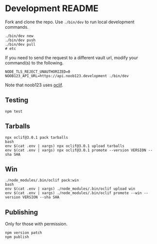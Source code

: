 # Development README

Fork and clone the repo. Use `./bin/dev` to run local development commands.

```
./bin/dev new
./bin/dev push
./bin/dev pull
# etc
```

If you need to send the request to a different vault url, modify your command(s) to the following.

```
NODE_TLS_REJECT_UNAUTHORIZED=0 NOOB123_API_URL=https://api.noob123.development ./bin/dev
```

Note that noob123 uses [oclif](https://oclif.io/).

## Testing

```
npm test
```

## Tarballs

```
npx oclif@3.0.1 pack tarballs
bash
env $(cat .env | xargs) npx oclif@3.0.1 upload tarballs
env $(cat .env | xargs) npx oclif@3.0.1 promote --version VERSION --sha SHA
```

## Win

```
./node_modules/.bin/oclif pack:win
bash
env $(cat .env | xargs) ./node_modules/.bin/oclif upload win
env $(cat .env | xargs) ./node_modules/.bin/oclif promote --win --version VERSION --sha SHA
```

## Publishing

Only for those with permission.

```
npm version patch
npm publish
```
